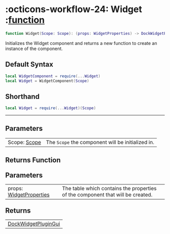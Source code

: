 <h1 class="api-header" markdown>
    <span class="api-icon" markdown>:octicons-workflow-24:</span>
    <span class="api-title">Widget</span>
    <span class="api-type">:</span><a href="https://create.roblox.com/docs/luau/functions" class="api-type">function</a>
</h1>

```lua
function Widget(Scope: Scope): (props: WidgetProperties) -> DockWidgetPluginGui
```
Initializes the Widget component and returns a new function to create an instance of the component.

## Default Syntax

```lua
local WidgetComponent = require(...Widget)
local Widget = WidgetComponent(Scope)
```

## Shorthand

```lua
local Widget = require(...Widget)(Scope)
```

-----

## Parameters
<span markdown>
    <div class="md-typeset__table">
        <table>
            <tbody>
                <tr>
                    <td class="api-param-highlight">Scope: <a href="">Scope</a></td>
                    <td>The <code>Scope</code> the component will be initialized in.</td>
                </tr>
            </tbody>
        </table>
    </div>
</span>

## Returns Function
<span markdown>
    <div class="md-typeset__table" id="api-returns-function-table">
        <h2 style="margin: 1.1em 0 .64em">Parameters</h2>
        <table>
            <tbody>
                <tr>
                    <td class="api-param-highlight">props: <a href="">WidgetProperties</a></td>
                    <td>The table which contains the properties of the component that will be created.</td>
                </tr>
            </tbody>
        </table>
        <h2 style="margin: 1.1em 0 .64em">Returns</h2>
        <table>
            <tbody>
                <tr>
                    <td class="api-return-box"><a href="https://create.roblox.com/docs/reference/engine/classes/DockWidgetPluginGui">DockWidgetPluginGui</a></td>
                </tr>
            </tbody>
        </table>
    </div>
</div>